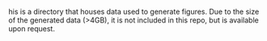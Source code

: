 his is a directory that houses data used to generate figures. Due to the size of the generated data (>4GB), it is not included in this repo, but is available upon request. 